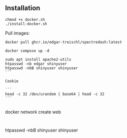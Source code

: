
## Installation

````
chmod +x docker.sh
./install-docker.sh
````


Pull images:

````
docker pull ghcr.io/edgar-treischl/spectredash:latest
````


````
docker compose up -d
````



````
sudo apt install apache2-utils
htpasswd -nb edgar shinyuser
htpasswd -nbB shinyuser shinyuser
```

Cookie

´´´
head -c 32 /dev/urandom | base64 | head -c 32
´´´


````
docker network create web
```


````
htpasswd -nbB shinyuser shinyuser
```